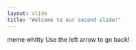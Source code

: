 ```yaml
---
layout: slide
title: "Welcome to our second slide!"
---
```

meme whitty
Use the left arrow to go back!
